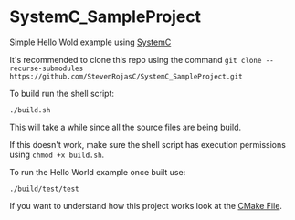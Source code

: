 # SystemC_SampleProject

Simple Hello Wold example using [SystemC](https://github.com/accellera-official/systemc)

It's recommended to clone this repo using the command `git clone --recurse-submodules https://github.com/StevenRojasC/SystemC_SampleProject.git`

To build run the shell script:
```
./build.sh
```

This will take a while since all the source files are being build.

If this doesn't work, make sure the shell script has execution permissions using `chmod +x build.sh`.

To run the Hello World example once built use:
```
./build/test/test
```

If you want to understand how this project works look at the [CMake File](CMakeLists.txt).